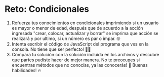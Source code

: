 # Reto: Condicionales

1. Refuerza tus conocimientos en condicionales imprimiendo si un usuario es mayor o menor de edad, después que de acuerdo a la acción ingresada "crear, colocar, actualizar y borrar" se imprima que acción se realizará y por ultimo, si un número es par o impar. 🤓
2. Intenta escribir el código de JavaScript del programa que ves en la consola. No tiene que ser perfecto! 🧑‍💻 
3. Compara tu solución con la solución incluida en los archivos y descubre que partes pudiste hacer de mejor manera. No te preocupes si encuentras métodos que no conocías, ya las conocerás! 🙌 Buenas habilidades! 🔥